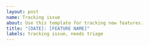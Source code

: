 ```yaml
---
layout: post
name: Tracking issue
about: Use this template for tracking new features.
title: "[DATE]: [FEATURE NAME]"
labels: tracking issue, needs triage
---
```

